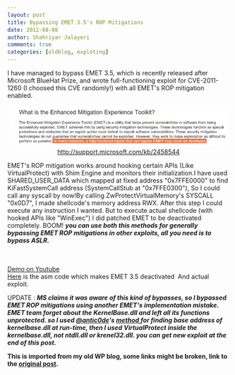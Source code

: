 ```yaml
---
layout: post
title: Bypassing EMET 3.5's ROP Mitigations
date: 2012-08-08
author: Shahriyar Jalayeri
comments: true
categories: [oldblog, exploting]
---
```


I have managed to bypass EMET 3.5, which is recently released after Microsoft BlueHat Prize, and wrote full-functioning exploit for CVE-2011-1260 (I choosed this CVE randomly!) with all EMET's ROP mitigation enabled.
<p style="text-align:center;"><a href="\assets\img\posts\ms-emet1.png"><img class="aligncenter size-full" title="MS-EMET" alt="" src="\assets\img\posts\ms-emet1.png" width="497" height="94" /></a> <br><a href="http://support.microsoft.com/kb/2458544" target="_blank">http://support.microsoft.com/kb/2458544</a></p>

EMET's ROP mitigation works around hooking certain APIs (Like VirtualProtect) with Shim Engine and monitors their initialization.I have used SHARED_USER_DATA which mapped at fixed address "0x7FFE0000" to find KiFastSystemCall address (SystemCallStub at "0x7FFE0300"), So I could call any syscall by now!By calling ZwProtectVirtualMemory's SYSCALL "0x0D7", I made shellcode's memory address RWX. After this step I could execute any instruction I wanted. But to execute actual shellcode (with hooked APIs like "WinExec") I did patched EMET to be deactivated completely. BOOM! <strong><em>you can use both this methods for generally bypassing EMET ROP mitigations in other exploits, all you need is to bypass ASLR.</em></strong>

<br><br><a href="http://www.youtube.com/watch?v=zzEDbQrV-gI">Demo on Youtube</a>
<br><a href="https://gitlab.com/shahjal/emet-bypass-exp">Here</a> is the asm code which makes EMET 3.5 deactivated  And actual exploit.
</div>

UPDATE : <strong><em>MS claims it was aware of this kind of bypasses, so I bypassed EMET ROP mitigations using another EMET's implementation mistake. EMET team forget about the KernelBase.dll and left all its functions unprotected. so I used <a href="http://twitter.com/antic0de" target="_blank">@antic0de</a>'s <a href="http://t.co/qqV1ooaH">method </a>for finding base address of kernelbase.dll at run-time, then I used VirtualProtect inside the kernelbase.dll, not ntdll.dll or krenel32.dll. you can get new exploit at the end of this post.</em></strong>

<p><strong>This is imported from my old WP blog, some links might be broken, link to the <a href="https://repret.wordpress.com/2012/08/08/bypassing-emet-3-5s-rop-mitigations/">original post</a>.</strong></p>
